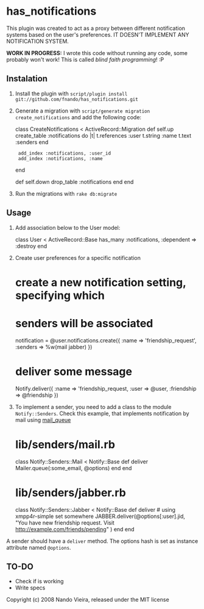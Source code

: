 has_notifications
=================

This plugin was created to act as a proxy between different notification 
systems based on the user's preferences. IT DOESN'T IMPLEMENT ANY NOTIFICATION 
SYSTEM.

**WORK IN PROGRESS:** I wrote this code without running any code, some 
probably won't work! This is called _blind faith programming_! :P

Instalation
-----------

1) Install the plugin with `script/plugin install git://github.com/fnando/has_notifications.git`

2) Generate a migration with `script/generate migration create_notifications` and add the following code:

	class CreateNotifications < ActiveRecord::Migration
	  def self.up
	    create_table :notifications do |t|
	      t.references	:user
	      t.string		:name
	      t.text		:senders
	    end
    
	    add_index :notifications, :user_id
	    add_index :notifications, :name
	  end

	  def self.down
	    drop_table :notifications
	  end
	end

3) Run the migrations with `rake db:migrate`

Usage
-----

1) Add association below to the User model:

	class User < ActiveRecord::Base
	  has_many :notifications, :dependent => :destroy
	end

2) Create user preferences for a specific notification

	# create a new notification setting, specifying which
	# senders will be associated
	notification = @user.notifications.create({
		:name => 'friendship_request',
		:senders => %w(mail jabber)
	})

	# deliver some message
	Notify.deliver({
		:name => 'friendship_request, 
		:user => @user, 
		:friendship => @friendship
	})

3) To implement a sender, you need to add a class to the module 
`Notify::Senders`. Check this example, that implements notification by mail 
using [mail_queue](http://github.com/fnando/mail_queue)

    # lib/senders/mail.rb
    class Notify::Senders::Mail < Notify::Base
      def deliver
        Mailer.queue(:some_email, @options)
      end
    end

    # lib/senders/jabber.rb
    class Notify::Senders::Jabber < Notify::Base
      def deliver
        # using xmpp4r-simple set somewhere
        JABBER.deliver(@options[:user].jid, 
          "You have new friendship request. Visit http://example.com/friends/pending"
        )
      end
    end

A sender should have a `deliver` method. The options hash is set as instance 
attribute named `@options`.

TO-DO
-----

* Check if is working
* Write specs

Copyright (c) 2008 Nando Vieira, released under the MIT license
